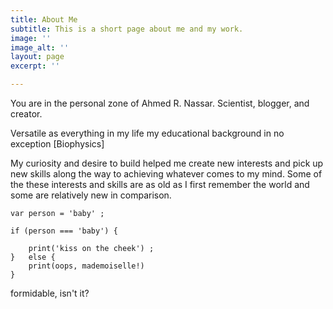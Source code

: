 ```yaml
---
title: About Me
subtitle: This is a short page about me and my work.
image: ''
image_alt: ''
layout: page
excerpt: ''

---
```

You are in the personal zone of Ahmed R. Nassar. Scientist, blogger, and creator.

Versatile as everything in my life my educational background in no exception \[Biophysics\]

My curiosity and desire to build helped me create new interests and pick up new skills along the way to achieving whatever comes to my mind. Some of the these interests and skills are as old as I first remember the world and some are relatively new in comparison.

    var person = 'baby' ;
    
    if (person === 'baby') {
       
        print('kiss on the cheek') ; 
    }   else {
        print(oops, mademoiselle!)
    }

formidable, isn't it?